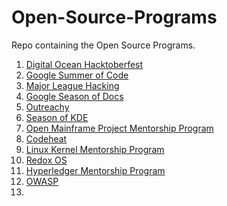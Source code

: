 # Open-Source-Programs
Repo containing the Open Source Programs.

1. [Digital Ocean Hacktoberfest](https://hacktoberfest.com/)
2. [ Google Summer of Code](https://summerofcode.withgoogle.com/)
3. [Major League Hacking](https://fellowship.mlh.io/)
4. [Google Season of Docs](https://summerofcode.withgoogle.com/)
5. [Outreachy](https://www.outreachy.org/)
6. [Season of KDE](https://season.kde.org/)
7. [Open Mainframe Project Mentorship Program](https://openmainframeproject.org/projects/mentorship/)
8. [Codeheat](https://codeheat.org/)
9. [Linux Kernel Mentorship Program](https://wiki.linuxfoundation.org/lkmp)
10. [Redox OS](https://www.redox-os.org/rsoc/)
11. [Hyperledger Mentorship Program](https://wiki.hyperledger.org/display/INTERN)
12. [OWASP](https://owasp.org/index.php/OWASP_Code_Sprint_2017)
13. 
